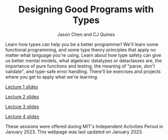 <div align="center">

# Designing Good Programs with Types

Jason Chen and CJ Quines

</div>

Learn how types can help you be a better programmer! We'll learn some functional programming, and some type theory principles that apply no matter what language you're using. Learn about how type safety can give us better mental models, what algebraic datatypes or dataclasses are, the importance of pure functions and testing, the meaning of "parse, don't validate", and type-safe error handling. There'll be exercises and projects where you get to apply what we're learning.

[Lecture 1 slides](https://docs.google.com/presentation/d/1g753werDl_QEp1q_mK-WRk-LdpROmN74OIvexOiljBI/edit?usp=sharing)

[Lecture 2 slides](https://docs.google.com/presentation/d/1WqPkAtXaZ29MYANCrbkcc6gu_iZs8DjXfu7zbd-qAAA/edit?usp=sharing)

[Lecture 3 slides](https://docs.google.com/presentation/d/1Y7F8lrzi9IHRL_xNWjvJ6JVcI-t-nFtAL8XqjTvjg8I/edit?usp=sharing)

[Lecture 4 slides](https://docs.google.com/presentation/d/19svWPCPIaUn0EbPsZ7KLbYAplI7LqYgm0TtbfkVSk9U/edit?usp=sharing)

These sessions were offered during MIT's Independent Activities Period in January 2023. This webpage was last updated on January 2023.
